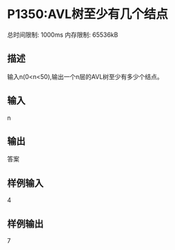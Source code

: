 # P1350:AVL树至少有几个结点

总时间限制: 1000ms 内存限制: 65536kB

## 描述

输入n(0<n<50),输出一个n层的AVL树至少有多少个结点。

## 输入

n

## 输出

答案

## 样例输入

4

## 样例输出

7